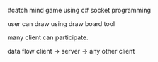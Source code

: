 
#catch mind game using c# socket programming

user can draw using draw board tool

many client can participate.

data flow client -> server -> any other client
